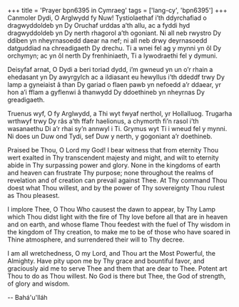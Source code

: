 +++
title = 'Prayer bpn6395 in Cymraeg'
tags = ['lang-cy', 'bpn6395']
+++
Canmoler Dydi, O Arglwydd fy Nuw!  Tystiolaethaf i’th ddyrchafiad o dragwyddoldeb yn Dy Oruchaf urddas a’th allu, ac a fyddi hyd dragwyddoldeb yn Dy nerth rhagorol a’th ogoniant.  Ni all neb rwystro Dy ddiben yn nheyrnasoedd daear na nef; ni all neb drwy deyrnasoedd datguddiad na chreadigaeth Dy drechu.  Ti a wnei fel ag y mynni yn ôl Dy orchymyn; ac yn ôl nerth Dy frenhiniaeth, Ti a lywodraethi fel y dymuni.


Deisyfaf arnat, O Dydi a beri toriad dydd, i’m gwneud yn un o’r rhain a ehedasant yn Dy awyrgylch ac a ildiasant eu hewyllus i’th ddeddf trwy Dy lamp a gyneiaist â than Dy gariad o flaen pawb yn nefoedd a’r ddaear, yr hon a’i fflam a gyflenwi â thanwydd Dy ddoethineb yn nheyrnas Dy greadigaeth.


Truenus wyf, O fy Arglwydd, a Thi wyt fwyaf nerthol, yr Hollalluog.  Trugarha wrthwyf trwy Dy râs a’th ffafr haelionus, a chymorth fi’n rasol i’th wasanaethu Di a’r rhai sy’n annwyl i Ti.  Grymus wyt Ti i wneud fel y mynni.  Ni does un Duw ond Tydi, sef Duw y nerth, y gogoniant a’r doethineb.

Praised be Thou, O Lord my God! I bear witness that from eternity Thou wert exalted in Thy transcendent majesty and might, and wilt to eternity abide in Thy surpassing power and glory. None in the kingdoms of earth and heaven can frustrate Thy purpose; none throughout the realms of revelation and of creation can prevail against Thee. At Thy command Thou doest what Thou willest, and by the power of Thy sovereignty Thou rulest as Thou pleasest.

I implore Thee, O Thou Who causest the dawn to appear, by Thy Lamp which Thou didst light with the fire of Thy love before all that are in heaven and on earth, and whose flame Thou feedest with the fuel of Thy wisdom in the kingdom of Thy creation, to make me to be of those who have soared in Thine atmosphere, and surrendered their will to Thy decree.

I am all wretchedness, O my Lord, and Thou art the Most Powerful, the Almighty. Have pity upon me by Thy grace and bountiful favor, and graciously aid me to serve Thee and them that are dear to Thee. Potent art Thou to do as Thou willest. No God is there but Thee, the God of strength, of glory and wisdom.

-- Bahá'u'lláh
